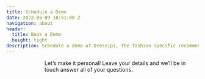 ```yaml
---
title: Schedule a Demo
date: 2022-05-09 10:51:00 Z
navigation: about
header:
  title: Book a Demo
  height: tight
description: Schedule a demo of Dressipi, the fashion specific recommendation engine.
---
```


<p style="padding-left: 100px;"> Let’s make it personal! Leave your details and we’ll be in touch answer all of your questions. </p>

<p style="padding-left: 100px;"> <script charset="utf-8" type="text/javascript" src="//js.hsforms.net/forms/shell.js"></script>
<script>
hbspt.forms.create({
region: "na1",
portalId: "9442988",
formId: "d833b04c-593c-4411-92c0-6fb8043f40e2"
});
</script> </p>